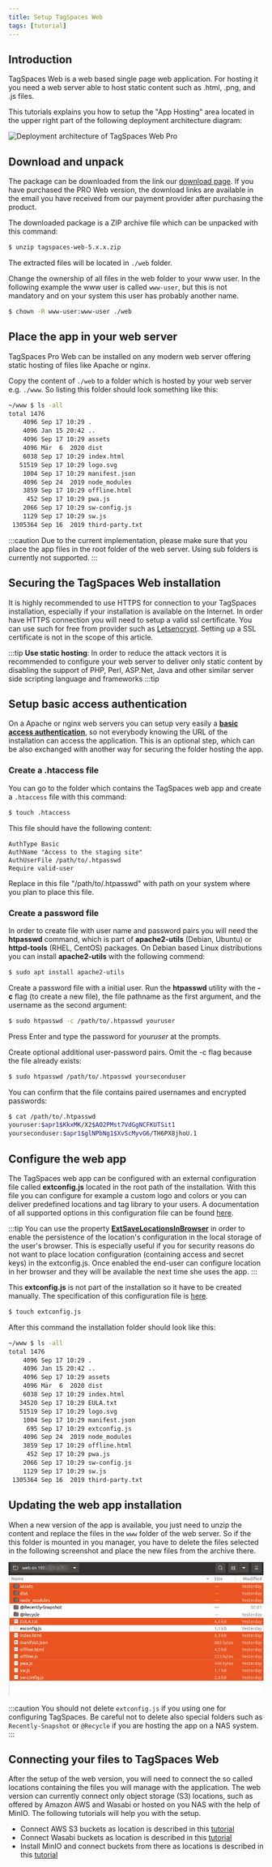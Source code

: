 ```yaml
---
title: Setup TagSpaces Web
tags: [tutorial]
---
```


## Introduction

TagSpaces Web is a web based single page web application. For hosting it you need a web server able to host static content such as .html, .png, and .js files.

This tutorials explains you how to setup the "App Hosting" area located in the upper right part of the following deployment architecture diagram:

![Deployment architecture of TagSpaces Web Pro](/media/tagspaces-pro-web-software-architecture.png)

## Download and unpack

The package can be downloaded from the link our [download page](https://www.tagspaces.org/downloads/). If you have purchased the PRO Web version, the download links are available in the email you have received from our payment provider after purchasing the product.

The downloaded package is a ZIP archive file which can be unpacked with this command:

```bash
$ unzip tagspaces-web-5.x.x.zip
```

The extracted files will be located in `./web` folder.

Change the ownership of all files in the web folder to your www user. In the following example the www user is called `www-user`, but this is not mandatory and on your system this user has probably another name.

```bash
$ chown -R www-user:www-user ./web
```

## Place the app in your web server

TagSpaces Pro Web can be installed on any modern web server offering static hosting of files like Apache or nginx.

Copy the content of `./web` to a folder which is hosted by your web server e.g. `./www`. So listing this folder should look something like this:

```bash
~/www $ ls -all
total 1476
    4096 Sep 17 10:29 .
    4096 Jan 15 20:42 ..
    4096 Sep 17 10:29 assets
    4096 Mär  6  2020 dist
    6038 Sep 17 10:29 index.html
   51519 Sep 17 10:29 logo.svg
    1004 Sep 17 10:29 manifest.json
    4096 Sep 24  2019 node_modules
    3859 Sep 17 10:29 offline.html
     452 Sep 17 10:29 pwa.js
    2066 Sep 17 10:29 sw-config.js
    1129 Sep 17 10:29 sw.js
 1305364 Sep 16  2019 third-party.txt
```

:::caution
Due to the current implementation, please make sure that you place the app files in the root folder of the web server. Using sub folders is currently not supported.
:::

## Securing the TagSpaces Web installation

It is highly recommended to use HTTPS for connection to your TagSpaces installation, especially if your installation is available on the Internet. In order have HTTPS connection you will need to setup a valid ssl certificate. You can use such for free from provider such as [Letsencrypt](https://letsencrypt.org/). Setting up a SSL certificate is not in the scope of this article.

:::tip
**Use static hosting**: In order to reduce the attack vectors it is recommended to configure your web server to deliver only static content by disabling the support of PHP, Perl, ASP.Net, Java and other similar server side scripting language and frameworks
:::tip

## Setup basic access authentication

On a Apache or nginx web servers you can setup very easily a **[basic access authentication](https://en.wikipedia.org/wiki/Basic_access_authentication)**, so not everybody knowing the URL of the installation can access the application. This is an optional step, which can be also exchanged with another way for securing the folder hosting the app.

### Create a .htaccess file

You can go to the folder which contains the TagSpaces web app and create a `.htaccess` file with this command:

```bash
$ touch .htaccess
```

This file should have the following content:

```
AuthType Basic
AuthName "Access to the staging site"
AuthUserFile /path/to/.htpasswd
Require valid-user
```

Replace in this file "/path/to/.htpasswd" with path on your system where you plan to place this file.

### Create a password file

In order to create file with user name and password pairs you will need the **htpasswd** command, which is part of **apache2-utils** (Debian, Ubuntu) or **httpd-tools** (RHEL, CentOS) packages. On Debian based Linux distributions you can install **apache2-utils** with the following commend:

```bash
$ sudo apt install apache2-utils
```

Create a password file with a initial user. Run the **htpasswd** utility with the **-c** flag (to create a new file), the file pathname as the first argument, and the username as the second argument:

```bash
$ sudo htpasswd -c /path/to/.htpasswd youruser
```

Press Enter and type the password for _youruser_ at the prompts.

Create optional additional user-password pairs. Omit the -c flag because the file already exists:

```bash
$ sudo htpasswd /path/to/.htpasswd yourseconduser
```

You can confirm that the file contains paired usernames and encrypted passwords:

```bash
$ cat /path/to/.htpasswd
youruser:$apr1$KkxMK/X2$AO2PMst7VdGgNCFKUTSit1
yourseconduser:$apr1$glNPbNg1$XvScMyvG6/TH6PX8jhoU.1
```

## Configure the web app

The TagSpaces web app can be configured with an external configuration file called **extconfig.js** located in the root path of the installation. With this file you can configure for example a custom logo and colors or you can deliver predefined locations and tag library to your users. A documentation of all supported options in this configuration file can be found [here](/dev/external-config).

:::tip
You can use the property [**ExtSaveLocationsInBrowser**](/dev/external-config#saving-locations-in-the-browser) in order to enable the persistence of the location's configuration in the local storage of the user's browser. This is especially useful if you for security reasons do not want to place location configuration (containing access and secret keys) in the extconfig.js. Once enabled the end-user can configure location in her browser and they will be available the next time she uses the app.
:::

This **extconfig.js** is not part of the installation so it have to be created manually. The specification of this configuration file is [here](/dev/external-config).

```bash
$ touch extconfig.js
```

After this command the installation folder should look like this:

```bash {11}
~/www $ ls -all
total 1476
    4096 Sep 17 10:29 .
    4096 Jan 15 20:42 ..
    4096 Sep 17 10:29 assets
    4096 Mär  6  2020 dist
    6038 Sep 17 10:29 index.html
   34520 Sep 17 10:29 EULA.txt
   51519 Sep 17 10:29 logo.svg
    1004 Sep 17 10:29 manifest.json
     695 Sep 17 10:29 extconfig.js
    4096 Sep 24  2019 node_modules
    3859 Sep 17 10:29 offline.html
     452 Sep 17 10:29 pwa.js
    2066 Sep 17 10:29 sw-config.js
    1129 Sep 17 10:29 sw.js
 1305364 Sep 16  2019 third-party.txt
```

## Updating the web app installation

When a new version of the app is available, you just need to unzip the content and replace the files in the `www` folder of the web server. So if the this folder is mounted in you manager, you have to delete the files selected in the following screenshot and place the new files from the archive there.

![File to replace by upgrade](../tutorials/tagspaces-web-nas/files-to-replace-by-upgrade.png)

:::caution
You should not delete `extconfig.js` if you using one for configuring TagSpaces. Be careful not to delete also special folders such as `Recently-Snapshot` or `@Recycle` if you are hosting the app on a NAS system.
:::

## Connecting your files to TagSpaces Web

After the setup of the web version, you will need to connect the so called locations containing the files you will manage with the application. The web version can currently connect only object storage (S3) locations, such as offered by Amazon AWS and Wasabi or hosted on you NAS with the help of MinIO. The following tutorials will help you with the setup.

- Connect AWS S3 buckets as location is described in this [tutorial](/tutorials/s3-bucket-locations)
- Connect Wasabi buckets as location is described in this [tutorial](/tutorials/wasabi-locations)
- Install MinIO and connect buckets from there as locations is described in this [tutorial](/tutorials/setup-minio-bucket-nas)

<!-- ## Nginx again

You have to take care that not everyone can access your notes. We must now protect this directory with a password. Reopen your Nginx configuration file and add a location container for the TagSpaces directory. For me, this looks something like this:

    location /tagspaces {
            auth_basic "Secured Area";
            auth_basic_user_file /path_to/.htpasswd;
        }

As you can see, I use the same auth_basic variables as with the SabreDAV location. I use the same Credential File. Since these Credentials are already entered, its enough to save the changes to the Nginx Config and reload the Server: systemctl reload nginx

Now please close the browser Window so that the session ends locally. If you reopen the Browser with the URL of TagSpaces, the browser asks for the WebDAV Credentials. Enter the Credentials for WebDAV. Now you can access TagSpaces and add a new Location. In my case this is a subdirectory of the WebDAV Share. In my case sabredav/files/Notes. If you enter this Location, TagSpaces will nit ask again for Credentials since you have already established a corresponding session. From now on, you can manage your notes online via TagSpaces.

If you want, there are TagSpaces Clients for the Desktop or your Mobile Devices. Thanks to WebDAV Protocol, the files can be synchronized with any program. On Android, I use FolderSync, at Windows you can have the WebDAV share directly connected as a drive (there also exist special sync clients) and with Linux, a WebDAV Share can be seamlessly integrated into your directory structure. -->
